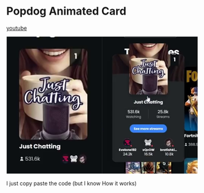 # Popdog Animated Card

[youtube](https://youtu.be/YmyqlM13JUU)

![Card normal state and hover state](img/card-hover-state.png)

I just copy paste the code (but I know How it works)
